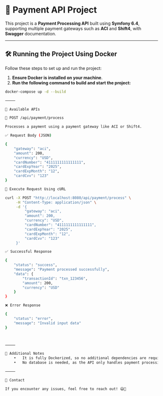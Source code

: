 # 🚀 Payment API Project

This project is a **Payment Processing API** built using **Symfony 6.4**, supporting multiple payment gateways such as **ACI** and **Shift4**, with **Swagger** documentation.

---

## 🛠️ **Running the Project Using Docker**

Follow these steps to set up and run the project:

1. **Ensure Docker is installed on your machine**.
2. **Run the following command to build and start the project:**

```bash
docker-compose up -d --build

⸻

🔹 Available APIs

📌 POST /api/payment/process

Processes a payment using a payment gateway like ACI or Shift4.

✅ Request Body (JSON)

{
    "gateway": "aci",
    "amount": 200,
    "currency": "USD",
    "cardNumber": "4111111111111111",
    "cardExpYear": "2025",
    "cardExpMonth": "12",
    "cardCvv": "123"
}

📌 Execute Request Using cURL

curl -X POST "http://localhost:8080/api/payment/process" \
     -H "Content-Type: application/json" \
     -d '{
         "gateway": "aci",
         "amount": 200,
         "currency": "USD",
         "cardNumber": "4111111111111111",
         "cardExpYear": "2025",
         "cardExpMonth": "12",
         "cardCvv": "123"
     }'

✅ Successful Response

{
    "status": "success",
    "message": "Payment processed successfully",
    "data": {
        "transactionId": "txn_123456",
        "amount": 200,
        "currency": "USD"
    }
}

❌ Error Response

{
    "status": "error",
    "message": "Invalid input data"
}



⸻

🎯 Additional Notes
	•	It is fully Dockerized, so no additional dependencies are required. Just use docker-compose to start the project.
	•	No database is needed, as the API only handles payment processing.

⸻

📩 Contact

If you encounter any issues, feel free to reach out! 😃🚀


```
